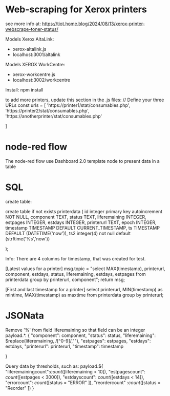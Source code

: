Web-scraping for Xerox printers
====================================================
see more info at: https://tiot.home.blog/2024/08/13/xerox-printer-webscrape-toner-status/

Models Xerox AltaLink:
- xerox-altalink.js
- localhost:3001/altalink


Models XEROX WorkCentre:
- xerox-workcentre.js
- localhost:3002/workcentre

Install:
npm install

to add more printers, update this section in the .js files:
// Define your three URLs
const urls = [
    'https://printer1/stat/consumables.php', 
    'https://printer2/stat/consumables.php',
    'https://anotherprinter/stat/consumables.php'
    
 

]

node-red flow
====================================================
The node-red flow use Dashboard 2.0 template node to present data in a table


SQL
====================================================
create table:

create table if not exists printerdata (
   id integer primary key autoincrement NOT NULL,
   component TEXT,
   status TEXT,
   liferemaining INTEGER,
   estpages INTEGER,
   estdays INTEGER,
   printerurl TEXT,
   epoch INTEGER,
   timestamp TIMESTAMP DEFAULT CURRENT_TIMESTAMP,
   ts TIMESTAMP DEFAULT (DATETIME('now')),
   ts2 integer(4) not null default (strftime('%s','now'))


);

Info: There are 4 columns for timestamp, that was created for test.



[Latest values for a printer]
msg.topic = "select MAX(timestamp), printerurl, component, estdays, status, liferemaining, estdays, estpages from printerdata group by printerurl, component";
return msg;

[First and last timestamp for a printer]
select printerurl, MIN(timestamp) as mintime, MAX(timestamp) as maxtime from printerdata group by printerurl;





JSONata
====================================================
Remove '%' from field liferemaining so that field can be an integer
payload.*. {
    "component": component,
    "status": status,
    "liferemaining": $replace(liferemaining,  /[^0-9]/,""),
    "estpages": estpages,
    "estdays": estdays,
    "printerurl": printerurl,
    "timestamp": timestamp
    
}


Query data by thresholds, such as:
payload.${
    "liferemainingcount":$count($[liferemaining < 10]),
    "estpagescount": $count($[estpages < 3000]),
    "estdayscount": $count($[estdays < 14]),
    "errorcount": $count($[status = "ERROR" ]),
    "reordercount" :$count($[status = "Reorder" ])
}



